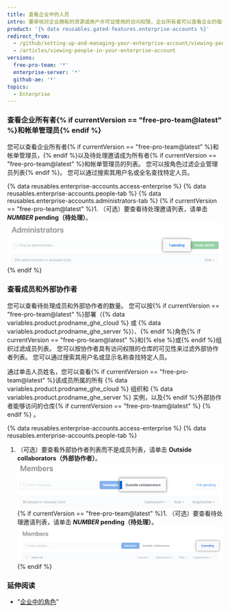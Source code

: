 ```yaml
---
title: 查看企业中的人员
intro: 要审核对企业拥有的资源或用户许可证使用的访问权限，企业所有者可以查看企业的每个管理员和成员。
product: '{% data reusables.gated-features.enterprise-accounts %}'
redirect_from:
  - /github/setting-up-and-managing-your-enterprise-account/viewing-people-in-your-enterprise-account
  - /articles/viewing-people-in-your-enterprise-account
versions:
  free-pro-team: '*'
  enterprise-server: '*'
  github-ae: '*'
topics:
  - Enterprise
---
```


### 查看企业所有者{% if currentVersion == "free-pro-team@latest" %}和帐单管理员{% endif %}

您可以查看企业所有者{% if currentVersion == "free-pro-team@latest" %}和帐单管理员，{% endif %}以及待处理邀请成为所有者{% if currentVersion == "free-pro-team@latest" %}和帐单管理员的列表。 您可以按角色过滤企业管理员列表{% endif %}。 您可以通过搜索其用户名或全名查找特定人员。

{% data reusables.enterprise-accounts.access-enterprise %}
{% data reusables.enterprise-accounts.people-tab %}
{% data reusables.enterprise-accounts.administrators-tab %}
{% if currentVersion == "free-pro-team@latest" %}1. （可选）要查看待处理邀请列表，请单击 **_NUMBER_ pending（待处理）**。
  ![搜索和过滤选项右侧的 "NUMBER 待处理" 按钮](/assets/images/help/enterprises/administrators-pending.png){% endif %}

### 查看成员和外部协作者

您可以查看待处理成员和外部协作者的数量。 您可以按{% if currentVersion == "free-pro-team@latest" %}部署（{% data variables.product.prodname_ghe_cloud %} 或 {% data variables.product.prodname_ghe_server %}）、{% endif %}角色{% if currentVersion == "free-pro-team@latest" %}和{% else %}或{% endif %}组织过滤成员列表。 您可以按协作者具有访问权限的仓库的可见性来过滤外部协作者列表。 您可以通过搜索其用户名或显示名称查找特定人员。

通过单击人员姓名，您可以查看{% if currentVersion == "free-pro-team@latest" %}该成员所属的所有 {% data variables.product.prodname_ghe_cloud %} 组织和 {% data variables.product.prodname_ghe_server %} 实例，以及{% endif %}外部协作者能够访问的仓库{% if currentVersion == "free-pro-team@latest" %} {% endif %} 。

{% data reusables.enterprise-accounts.access-enterprise %}
{% data reusables.enterprise-accounts.people-tab %}
1. （可选）要查看外部协作者列表而不是成员列表，请单击 **Outside collaborators（外部协作者）**。 ![组织成员页面上的外部协作者选项卡](/assets/images/help/business-accounts/outside-collaborators-tab.png)
{% if currentVersion == "free-pro-team@latest" %}1. （可选）要查看待处理邀请列表，请单击 **_NUMBER_ pending（待处理）**。
  ![搜索和过滤选项右侧的 "NUMBER 待处理" 按钮](/assets/images/help/enterprises/members-pending.png){% endif %}

### 延伸阅读

- "[企业中的角色](/github/setting-up-and-managing-your-enterprise/roles-in-an-enterprise)"
